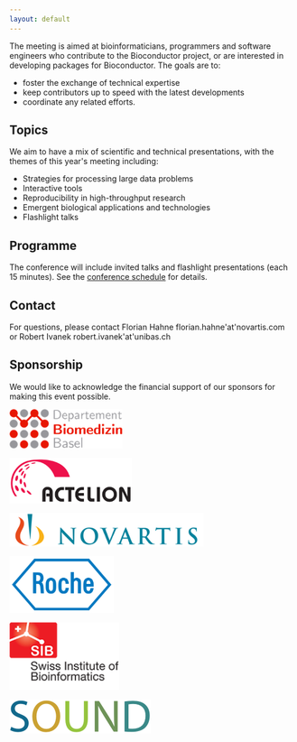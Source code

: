 ```yaml
---
layout: default
---
```


<!-- {% include header.md %} -->

The meeting is aimed at bioinformaticians, programmers and software
engineers who contribute to the Bioconductor project, or are
interested in developing packages for Bioconductor. The goals are to: 

  - foster the exchange of technical expertise
  - keep contributors up to speed with the latest developments
  - coordinate any related efforts.
  
## Topics 

We aim to have a mix of scientific and technical presentations, with
the themes of this year's meeting including: 

 - Strategies for processing large data problems
 - Interactive tools
 - Reproducibility in high-throughput research
 - Emergent biological applications and technologies
 - Flashlight talks

## Programme

The conference will include invited talks and flashlight presentations (each 15 minutes). See the [conference schedule](./program) for details.

## Contact
  
For questions, please contact Florian Hahne florian.hahne'at'novartis.com or Robert Ivanek robert.ivanek'at'unibas.ch 

## Sponsorship

We would like to acknowledge the financial support of our sponsors for
making this event possible.

<a href="https://biomedizin.unibas.ch/"><img height="70" src="images/dbm.png" alt=""> </a>

<a href="https://www.actelion.com/"><img height="80" src="images/actelion.png" alt=""></a>

<a href="https://www.novartis.com/"><img height="60" src="images/novartis.png" alt=""></a>

<a href="http://www.roche.com/"><img height="100" src="images/Roche_Logo.png" alt=""></a>

<a href="http://www.sib.swiss/"><img height="120" src="images/sib_logo.png" alt=""></a>

<a href="http://www.sound-biomed.eu/"><img height="60" src="images/sound_wordmark.png" alt=""></a>

